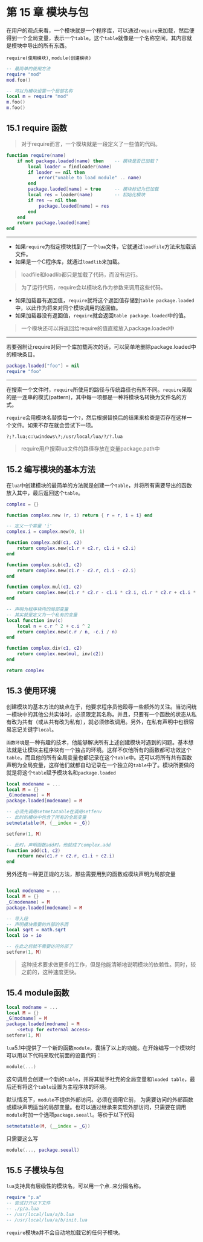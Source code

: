 第 15 章 模块与包
=================

在用户的观点来看，一个模块就是一个程序库，可以通过`require`来加载，然后便得到一个全局变量，表示一个`table`。这个`table`就像是一个名称空间，其内容就是模块中导出的所有东西。

`require(使用模块)`, `module(创建模块)`

```lua
-- 最简单的使用方法
require "mod"
mod.foo()
```

```lua
-- 可以为模块设置一个局部名称
local m = require "mod"
m.foo()
m.foo()
```

## 15\.1 require 函数

> 对于require而言，一个模块就是一段定义了一些值的代码。

```lua
function require(name)
    if not package.loaded(name) then    -- 模块是否已加载？
        local loader = findloader(name)
        if loader == nil then
            error("unable to load module" .. name)
        end
        package.laoded[name] = true     -- 模块标记为已加载
        local res = loader(name)        -- 初始化模块
        if res ~= nil then
            package.loaded[name] = res 
        end
    end
    return package.loaded[name]
end
```

-------------------------------


* 如果`require`为指定模块找到了一个`lua`文件，它就通过`loadfile`方法来加载该文件。
* 如果是一个C程序库，就通过`loadlib`来加载。

> loadfile和loadlib都只是加载了代码，而没有运行。

> 为了运行代码，require会以模块名作为参数来调用这些代码。

* 如果加载器有返回值，`require`就将这个返回值存储到`table package.loaded`中，以此作为将来对同个模块调用的返回值。
* 如果加载器没有返回值，`require`就会返回`table package.loaded`中的值。

> 一个模块还可以将返回给require的值直接放入package.loaded中

-------------------------

若要强制让require对同一个库加载两次的话，可以简单地删除package.loaded中的模块条目。

```lua
package.loaded["foo"] = nil
require "foo"
```

------------------------------

在搜索一个文件时，`require`所使用的路径与传统路径也有所不同。`require`采取的是一连串的模式(pattern)，其中每一项都是一种将模块名转换为文件名的方式。

`require`会用模块名替换每一个`?`，然后根据替换后的结果来检查是否存在这样一个文件。如果不存在就会尝试下一项。
```
?;?.lua;c:\windows\?;/usr/local/lua/?/?.lua
```

> require用户搜索lua文件的路径存放在变量package.path中


## 15\.2 编写模块的基本方法

在`lua`中创建模块的最简单的方法就是创建一个`table`，并将所有需要导出的函数放入其中，最后返回这个`table`。

```lua
complex = {}

function complex.new (r, i) return { r = r, i = i} end

-- 定义一个常量 'i'
complex.i = complex.new(0, 1)

function complex.add(c1, c2)
    return complex.new(c1.r + c2.r, c1.i + c2.i)
end

function complex.sub(c1, c2)
    return complex.new(c1.r - c2.r, c1.i - c2.i)
end

function complex.mul(c1, c2)
    return complex.new(c1.r * c2.r - c1.i * c2.i, c1.r * c2.r + c1.i * c2.r)
end

-- 声明为程序块内的局部变量
-- 其实就是定义为一个私有的变量
local function inv(c)
    local n = c.r ^ 2 + c.i ^ 2
    return complex.new(c.r / n, -c.i / n)
end

function complex.div(c1, c2)
    return complex.new(mul, inv(c2))
end

return complex
```

## 15\.3 使用环境

创建模块的基本方法的缺点在于，他要求程序员他殴辱一些额外的关注。当访问统一模块中的其他公共实体时，必须限定其名称。并且，只要有一个函数的状态从私有改为共有（或从共有改为私有），就必须修改调用。另外，在私有声明中也很容易忘记关键字`local`。

`函数环境`是一种有趣的技术，他能够解决所有上述创建模块时遇到的问题。基本想法就是让模块主程序块有一个独占的环境。这样不仅他所有的函数都可功效这个`table`，而且他的所有全局变量也都记录在这个`table`中。还可以将所有共有函数声明为全局变量，这样他们就都自动记录在一个独立的`table`中了。模块所要做的就是将这个`table`赋予模块名和`package.loaded`

```lua
local modename = ...
local M = {}
_G[modename] = M
package.loaded[modename] = M

-- 必须先调用setmetatable在调用setfenv
-- 此时的模块中包含了所有的全局变量
setmetatable(M, {__index = _G})

setfenv(1, M)

-- 此时，声明函数add时，他就成了complex.add
function add(c1, c2)
    return new(c1.r + c2.r, c1.i + c2.i)
end
```

另外还有一种更正规的方法，那些需要用到的函数或模块声明为局部变量
```lua

local modename = ...
local M = {}
_G[modename] = M
package.loaded[modename] = M

-- 导入段
-- 声明模块需要的外部的东西
local sqrt = math.sqrt
local io = io

-- 在此之后就不需要访问外部了
setfenv(1, M)
```
> 这种技术要求做更多的工作，但是他能清晰地说明模块的依赖性。同时，较之前的，这种速度更快。


## 15\.4 module函数

```lua
local modname = ...
local M = {}
_G[modname] = M
package.loaded[modname] = M
    <setup for external access>
setfenv(1, M)
```

`lua`5\.1中提供了一个新的函数`module`，囊括了以上的功能。在开始编写一个模块时可以用以下代码来取代前面的设置代码：

```lua
module(...)
```

这句调用会创建一个新的`table`，并将其赋予社党的全局变量和`loaded table`，最后还有将这个`table`设置为主程序块的环境。

默认情况下，`module`不提供外部访问。必须在调用它前， 为需要访问的外部函数或模块声明适当的局部变量。也可以通过继承来实现外部访问，只需要在调用`module`时加一个选项`package.seeall`。等价于以下代码

```lua
setmetatable(M, {__index = _G})
```

只需要这么写
```lua
module(..., package.seeall)
```

## 15\.5 子模块与包


`lua`支持具有层级性的模块名，可以用一个点`.`来分隔名称。
```lua
require "p.a"
-- 尝试打开以下文件
-- ./p/a.lua
-- /usr/local/lua/a/b.lua
-- /usr/local/lua/a/b/init.lua
```
`require`模块a并不会自动地加载它的任何子模块。
